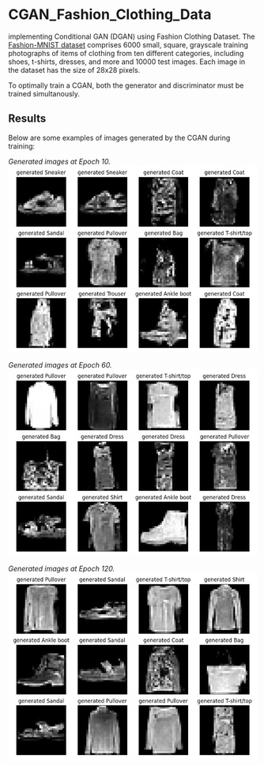 # CGAN_Fashion_Clothing_Data
implementing Conditional GAN (DGAN) using Fashion Clothing Dataset.
The [Fashion-MNIST dataset](https://github.com/zalandoresearch/fashion-mnist) comprises 6000 small, square, grayscale training photographs of items of clothing from ten different categories, including shoes, t-shirts, dresses, and more and 10000 test images.
Each image in the dataset has the size of 28x28 pixels.

To optimally train a CGAN, both the generator and discriminator must be trained simultanously. 

## Results

Below are some examples of images generated by the CGAN during training:

*Generated images at Epoch 10.*
![Epoch 10](generated_images/epoch_11.png)  

*Generated images at Epoch 60.*
![Epoch 50](generated_images/epoch_61.png)  


*Generated images at Epoch 120.*
![Epoch 140](generated_images/epoch_121.png)  
